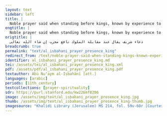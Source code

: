 ```yaml
---
layout: text
sidebar: left
title: |
  Noble prayer said when standing before kings, known by experience to be beneficial (God most high willing) | دعاء شريف يقال عند مقابلة الملوك نافع مجرب إن شاء الله تعالى
engtitle: |
  Noble prayer said when standing before kings, known by experience to be beneficial (God most high willing)
origtitle: |
  دعاء شريف يقال عند مقابلة الملوك نافع مجرب إن شاء الله تعالى
breadcrumb: true
permalink: "text/al_isbahani_prayer_presence_king"
redirect_from: /text/noble-prayer-said-when-standing-kings-known-experience-be-beneficial-god-most-high-willing
identifier: al_isbahani_prayer_presence_king.md
tei: /assets/tei/al_isbahani_prayer_presence_king.xml
pdf: /assets/pdf/al_isbahani_prayer_presence_king.pdf
textauthor: Abū Nuʻaym al-Iṣbahānī [att.]
languages: [arabic]
periods: [11th_century]
textcollections: [prayer-spirituality]
sdr: https://purl.stanford.edu/kw226mf8206
image: /assets/img/text/al_isbahani_prayer_presence_king.jpg
thumb: /assets/img/text/al_isbahani_prayer_presence_king-thumb.jpg
imagesource: "Khalidi Library (Jerusalem) MS 214, fol. 59v-60r [Courtesy of the Hill Museum and Manuscript Library]"
---
```

